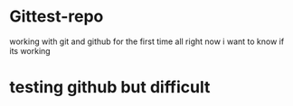 # Gittest-repo 

working with git and github for the first time
 all right now i want to know if its working


 # testing github but difficult